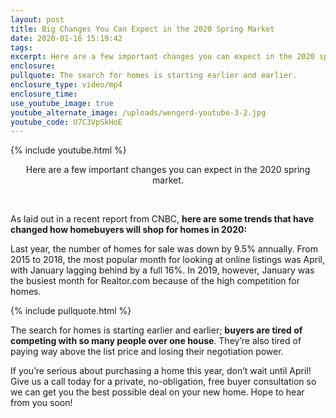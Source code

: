 ```yaml
---
layout: post
title: Big Changes You Can Expect in the 2020 Spring Market
date: 2020-01-16 15:19:42
tags:
excerpt: Here are a few important changes you can expect in the 2020 spring market.
enclosure:
pullquote: The search for homes is starting earlier and earlier.
enclosure_type: video/mp4
enclosure_time:
use_youtube_image: true
youtube_alternate_image: /uploads/wengerd-youtube-3-2.jpg
youtube_code: U7C3VpSkHoE
---
```


{% include youtube.html %}

<center>Here are a few important changes you can expect in the 2020 spring market.</center>

&nbsp;

As laid out in a recent report from CNBC, **here are some trends that have changed how homebuyers will shop for homes in 2020:**

Last year, the number of homes for sale was down by 9.5% annually. From 2015 to 2018, the most popular month for looking at online listings was April, with January lagging behind by a full 16%. In 2019, however, January was the busiest month for Realtor.com because of the high competition for homes.

{% include pullquote.html %}

The search for homes is starting earlier and earlier; **buyers are tired of competing with so many people over one house**. They’re also tired of paying way above the list price and losing their negotiation power.

If you’re serious about purchasing a home this year, don’t wait until April\! Give us a call today for a private, no-obligation, free buyer consultation so we can get you the best possible deal on your new home. Hope to hear from you soon\!